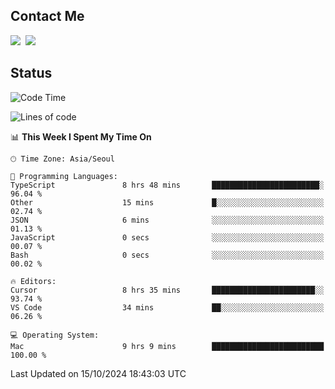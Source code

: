 ## Contact Me
<a href="https://instagram.com/_hongrok"><img src="https://img.shields.io/badge/Instagram-E4405F?style=for-the-badge&logo=Instagram&logoColor=white"/></a>&nbsp;
<img src="https://img.shields.io/badge/HongRok @hlog2e-5865F2?style=for-the-badge&logo=Discord&logoColor=white"/>&nbsp;

## Status

<!--START_SECTION:waka-->
![Code Time](http://img.shields.io/badge/Code%20Time-735%20hrs%2044%20mins-blue)

![Lines of code](https://img.shields.io/badge/From%20Hello%20World%20I%27ve%20Written-583.0%20thousand%20lines%20of%20code-blue)

📊 **This Week I Spent My Time On** 

```text
🕑︎ Time Zone: Asia/Seoul

💬 Programming Languages: 
TypeScript               8 hrs 48 mins       ████████████████████████░   96.04 % 
Other                    15 mins             █░░░░░░░░░░░░░░░░░░░░░░░░   02.74 % 
JSON                     6 mins              ░░░░░░░░░░░░░░░░░░░░░░░░░   01.13 % 
JavaScript               0 secs              ░░░░░░░░░░░░░░░░░░░░░░░░░   00.07 % 
Bash                     0 secs              ░░░░░░░░░░░░░░░░░░░░░░░░░   00.02 % 

🔥 Editors: 
Cursor                   8 hrs 35 mins       ███████████████████████░░   93.74 % 
VS Code                  34 mins             ██░░░░░░░░░░░░░░░░░░░░░░░   06.26 % 

💻 Operating System: 
Mac                      9 hrs 9 mins        █████████████████████████   100.00 % 
```


 Last Updated on 15/10/2024 18:43:03 UTC
<!--END_SECTION:waka-->

